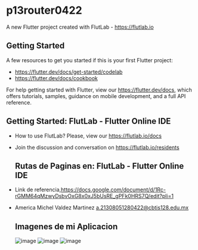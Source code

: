 # p13router0422

A new Flutter project created with FlutLab - https://flutlab.io

## Getting Started

A few resources to get you started if this is your first Flutter project:

- https://flutter.dev/docs/get-started/codelab
- https://flutter.dev/docs/cookbook

For help getting started with Flutter, view our
https://flutter.dev/docs, which offers tutorials,
samples, guidance on mobile development, and a full API reference.

## Getting Started: FlutLab - Flutter Online IDE

- How to use FlutLab? Please, view our https://flutlab.io/docs
- Join the discussion and conversation on https://flutlab.io/residents

  ## Rutas de Paginas en: FlutLab - Flutter Online IDE

- Link de referencia,https://docs.google.com/document/d/1Rc-rGMM64qMzwyDsbvOxG8x0xJ5bUsRE_gPFk0HRS7Q/edit?pli=1
- America Michel Valdez Martinez a.21308051280422@cbtis128.edu.mx

  ## Imagenes de mi Aplicacion
  ![image](https://github.com/ValdezMich128/RutaPag-Valdez0422/assets/143743936/775dd6d8-82e9-48ba-a07d-39943669c653)
  ![image](https://github.com/ValdezMich128/RutaPag-Valdez0422/assets/143743936/def7433f-384c-4222-a500-9195b15b500c)
  ![image](https://github.com/ValdezMich128/RutaPag-Valdez0422/assets/143743936/231ac700-a258-4e9f-8692-bb0f1afb53e3)


  

